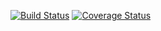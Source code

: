 [![Build Status](https://travis-ci.org/phemmz/ShareIt-Frontend.svg?branch=develop)](https://travis-ci.org/phemmz/ShareIt-Frontend) [![Coverage Status](https://coveralls.io/repos/github/phemmz/ShareIt-Frontend/badge.svg?branch=develop)](https://coveralls.io/github/phemmz/ShareIt-Frontend?branch=master)